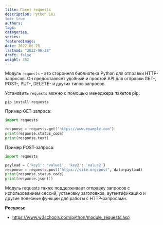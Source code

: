 ```yaml
---
title: Пакет requests
description: Python 101
toc: true
authors:
tags:
categories:
series:
featuredImage:
date: 2022-06-28
lastmod: "2022-06-28"
draft: false
weight: 352
---
```


Модуль `requests` - это сторонняя библиотека Python для отправки HTTP-запросов. Он предоставляет удобный и простой API для отправки GET-, POST-, PUT-, DELETE- и других типов запросов.

Установить `requests` можно с помощью менеджера пакетов pip:

```
pip install requests
```

Пример GET-запроса:

```python
import requests

response = requests.get("https://www.example.com")
print(response.status_code)
print(response.text)
```

Пример POST-запроса:

```python
import requests

payload = {'key1': 'value1', 'key2': 'value2'}
response = requests.post("https://site.org/post", data=payload)
print(response.status_code)
print(response.json())
```

Модуль requests также поддерживает отправку запросов с использованием сессий, установку заголовков, аутентификацию и другие полезные функции для работы с HTTP-запросами.

**Ресурсы:**

- <https://www.w3schools.com/python/module_requests.asp>
